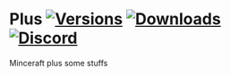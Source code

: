 # Plus [![Versions](http://cf.way2muchnoise.eu/versions/.svg)](https://www.curseforge.com/minecraft/mc-mods/plus) [![Downloads](http://cf.way2muchnoise.eu/full__downloads.svg)](https://www.curseforge.com/minecraft/mc-mods/plus) [![Discord](https://img.shields.io/discord/416514612977205248?label=discord&logo=discord&color=7289da)](https://discord.com/invite/JM4NjRzZPS)
Minceraft plus some stuffs